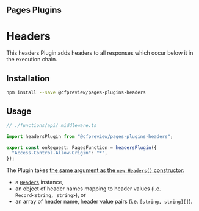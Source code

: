 ## Pages Plugins

# Headers

This headers Plugin adds headers to all responses which occur below it in the execution chain.

## Installation

```sh
npm install --save @cfpreview/pages-plugins-headers
```

## Usage

```typescript
// ./functions/api/_middleware.ts

import headersPlugin from "@cfpreview/pages-plugins-headers";

export const onRequest: PagesFunction = headersPlugin({
  "Access-Control-Allow-Origin": "*",
});
```

The Plugin takes [the same argument as the `new Headers()` constructor](https://developer.mozilla.org/en-US/docs/Web/API/Headers/Headers#parameters):

- a [`Headers`](https://developer.mozilla.org/en-US/docs/Web/API/Headers) instance,
- an object of header names mapping to header values (i.e. `Record<string, string>`), or
- an array of header name, header value pairs (i.e. `[string, string][]`).
